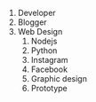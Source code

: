 1. Developer 
2. Blogger 
3. Web Design 
   1. Nodejs
   2. Python
   3. Instagram
   4. Facebook
   5. Graphic design
   6. Prototype




 



